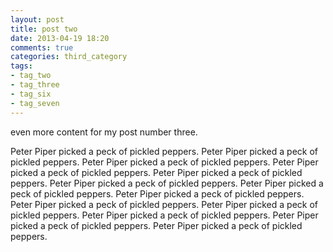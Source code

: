 ```yaml
---
layout: post
title: post two
date: 2013-04-19 18:20
comments: true
categories: third_category
tags:
- tag_two
- tag_three
- tag_six
- tag_seven
---
```


even more content for my post number three.

Peter Piper picked a peck of pickled peppers.
Peter Piper picked a peck of pickled peppers.
Peter Piper picked a peck of pickled peppers.
Peter Piper picked a peck of pickled peppers.
Peter Piper picked a peck of pickled peppers.
Peter Piper picked a peck of pickled peppers.
Peter Piper picked a peck of pickled peppers.
Peter Piper picked a peck of pickled peppers.
Peter Piper picked a peck of pickled peppers.
Peter Piper picked a peck of pickled peppers.
Peter Piper picked a peck of pickled peppers.
Peter Piper picked a peck of pickled peppers.
Peter Piper picked a peck of pickled peppers.
